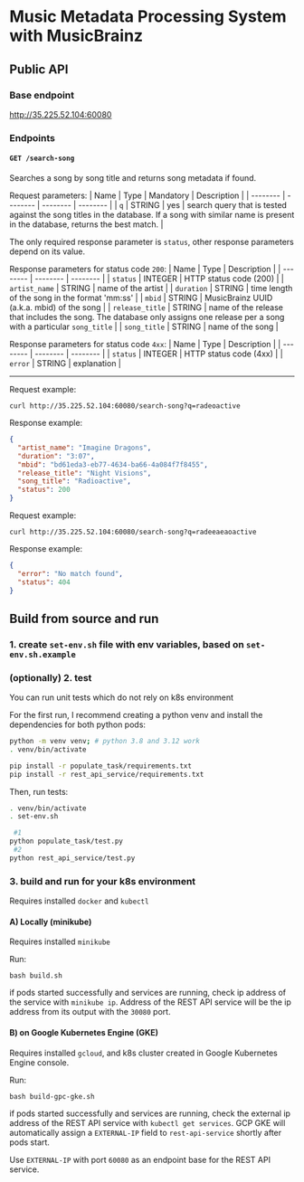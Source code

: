 # Music Metadata Processing System with MusicBrainz

## Public API

### Base endpoint
http://35.225.52.104:60080


### Endpoints

#### `GET /search-song`

Searches a song by song title and returns song metadata if found.

Request parameters:
| Name | Type | Mandatory | Description |
| -------- | -------- | -------- | -------- |
| `q`   | STRING   | yes   | search query that is tested against the song titles in the database. If a song with similar name is present in the database, returns the best match. |

The only required response parameter is `status`, other response parameters depend on its value.

Response parameters for status code `200`:
| Name | Type | Description |
| -------- | -------- | -------- |
| `status`   | INTEGER   | HTTP status code (200) |
| `artist_name`   | STRING   | name of the artist |
| `duration`   | STRING   | time length of the song in the format 'mm:ss' |
| `mbid`   | STRING   | MusicBrainz UUID (a.k.a. mbid) of the song |
| `release_title`   | STRING   | name of the release that includes the song. The database only assigns one release per a song with a particular `song_title` |
| `song_title`   | STRING   | name of the song |


Response parameters for status code `4xx`:
| Name | Type | Description |
| -------- | -------- | -------- |
| `status`   | INTEGER   | HTTP status code (4xx) |
| `error`   | STRING   | explanation |

---

Request example:

`curl http://35.225.52.104:60080/search-song?q=radeoactive`

Response example:

```json
{
  "artist_name": "Imagine Dragons",
  "duration": "3:07",
  "mbid": "bd61eda3-eb77-4634-ba66-4a084f7f8455",
  "release_title": "Night Visions",
  "song_title": "Radioactive",
  "status": 200
}
```

Request example:

`curl http://35.225.52.104:60080/search-song?q=radeeaeaoactive`

Response example:

```json
{
  "error": "No match found",
  "status": 404
}
```



## Build from source and run

### 1. create `set-env.sh` file with env variables, based on `set-env.sh.example`

### (optionally) 2. test

You can run unit tests which do not rely on k8s environment

For the first run, I recommend creating a python venv and install the dependencies for both python pods:
```bash
python -m venv venv; # python 3.8 and 3.12 work
. venv/bin/activate

pip install -r populate_task/requirements.txt
pip install -r rest_api_service/requirements.txt
```

Then, run tests:
```bash
. venv/bin/activate
. set-env.sh

 #1 
python populate_task/test.py
 #2 
python rest_api_service/test.py 
```

### 3. build and run for your k8s environment
Requires installed `docker` and `kubectl`

#### A) Locally (minikube)
Requires installed `minikube`

Run:

`bash build.sh`

if pods started successfully and services are running, check ip address of the service with `minikube ip`. Address of the REST API service will be the ip address from its output with the `30080` port.

#### B) on Google Kubernetes Engine (GKE)
Requires installed `gcloud`, and k8s cluster created in Google Kubernetes Engine console.

Run:

`bash build-gpc-gke.sh`

if pods started successfully and services are running, check the external ip address of the REST API service with `kubectl get services`. GCP GKE will automatically assign a `EXTERNAL-IP` field to `rest-api-service` shortly after pods start.

Use `EXTERNAL-IP` with port `60080` as an endpoint base for the REST API service.

